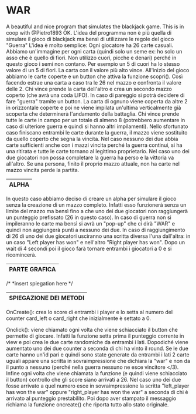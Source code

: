 # WAR
A beautiful and nice program that simulates the blackjack game. This is in coop with @Pietro1893
OK. L'idea del programma non è più quella di simulare il gioco di blackjack ma bensì di utilizzare le regole del gioco "Guerra"
L'idea è molto semplice: Ogni giocatore ha 26 carte casuali. Abbiamo un'immagine per ogni carta (quindi solo un seme ex: ho solo un asso che è quello di fiori. 
Non utilizzo cuori, picche e denari) perché in questo gioco i semi non contano. Per esempio un 5 di cuori ha lo stesso valore di un 5 di fiori. La carta con il valore 
più alto vince. All'inizio del gioco abbiamo le carte coperte e un button che attiva la funzione scopri(). Così facendo estrae una carta a caso tra le 26 nel mazzo e 
confronta il valore delle 2. Chi vince prende la carta dell'altro e crea un secondo mazzo coperto (che avrà una coda LIFO). In caso di pareggio si potrà decidere di fare "guerra" 
tramite un button. La carta di ognuno viene coperta da altre 2 in orizzontale coperte e poi ne viene impilata un'ultima verticalmente già scoperta che determinerà l'andamento
della battaglia. Chi vince prende tutte le carte in campo per un totale di almeno 8 (potrebbero aumentare in caso di ulteriore guerra e quindi si hanno altri impilamenti). 
Nello sfortunato caso finiscano entrambi le carte durante la guerra, il mazzo viene sostituito da quello coperto che segna la vincita. Nel caso nessuno dei due abbia carte
sufficienti anche con i mazzi vincita perché la guerra continui, si ha una ritirata e tutte le carte tornano al legittimo proprietario. Nel caso uno dei due giocatori non possa
completare la guerra ha perso e la vittoria va all'altro. Se una persona, finito il proprio mazzo attuale, non ha carte nel mazzo vincita perde la partita. 

|        ALPHA         |
|----------------------|

In questo caso abbiamo deciso di creare un alpha per simulare il gioco senza la creazione di un mazzo completo. Infatti esso funzionerà senza un limite del mazzo ma bensì fino a che uno dei due giocatori non raggiungerà un punteggio prefissato (26 in questo caso). In caso di guerra non si impileranno le carte ma bensì si avrà un "pop-up" che ci dirà "WAR" e quindi non aggiungerà punti a nessuno dei due. In caso di raggiungimento di 26 di uno dei due giocatori usciranno una scritta diversa l'una dall'altra: in un caso "Left player has won" e nell'altro "Right player has won". Dopo un wait di 4 secondi poi il gioco farà tornare entrambi i giocatori a 0 e si ricomincerà. 


|    PARTE GRAFICA     |
|----------------------|

/*
*insert spiegation here
*/


|SPIEGAZIONE DEI METODI|
|----------------------|

OnCreate(): crea lo score di entrambi i player e lo setta al numero del counter card_left o card_right che inizialmente è settato a 0. 

Onclick(): viene chiamato ogni volta che viene schiacciato il button che permette di giocare. Infatti la funzione setta prima il punteggio corrente in view e poi crea le due carte randomiche da entrambi i lati. Dopodiché viene aumentato uno dei due counter a seconda di chi ha vinto il round. Se le due carte hanno un'id pari e quindi sono state generate da entrambi i lati 2 carte uguali appare una scritta in sovraimpressione che dichiara la "war" e non da il punto a nessuno (perché nella guerra nessuno ne esce vincitore </3). Infine ogni volta che viene chiamata la funzione (e quindi viene schiacciato il button) controllo che gli score siano arrivati a 26. Nel caso uno dei due fosse arrivato a quel numero esce in sovraimpressione la scritta "left_player has won the war" oppure "right_player has won the war" a seconda di chi è arrivato al punteggio prestabilito. Poi dopo aver stampato il messaggio richiama la funzione oncreate() che riporta tutto allo stato originale.  


